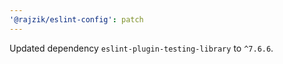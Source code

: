 ```yaml
---
'@rajzik/eslint-config': patch
---
```


Updated dependency `eslint-plugin-testing-library` to `^7.6.6`.
